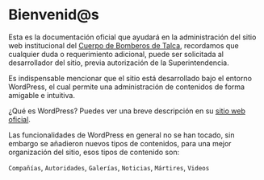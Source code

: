 # Bienvenid@s

Esta es la documentación oficial que ayudará en la administración del sitio web institucional del [Cuerpo de Bomberos de Talca](https://bomberostalca.cl), recordamos que cualquier duda o requerimiento adicional, puede ser solicitada al desarrollador del sitio, previa autorización de la Superintendencia.

Es indispensable mencionar que el sitio está desarrollado bajo el entorno WordPress, el cual permite una administración de contenidos de forma amigable e intuitiva.

¿Qué es WordPress? Puedes ver una breve descripción en su [sitio web oficial](https://es.wordpress.org/).

Las funcionalidades de WordPress en general no se han tocado, sin embargo se añadieron nuevos tipos de contenidos, para una mejor organización del sitio, esos tipos de contenido son:

`Compañías`, `Autoridades`, `Galerías`, `Noticias`, `Mártires`, `Videos`
<!--stackedit_data:
eyJoaXN0b3J5IjpbMjAxNjk5MDU0OCwyMDMzODM4MTAsLTcwOD
c4MjUzNCwxODE4MDc3MzAyLDYxOTcxNzM1MSw2NDIxMzIyNzUs
MTc5OTc2NDMzOF19
-->
